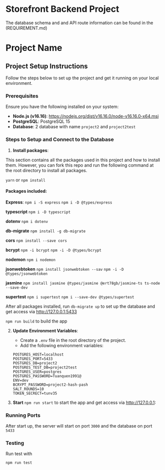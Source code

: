 # Storefront Backend Project

The database schema and and API route information can be found in the (REQUIREMENT.md)

# Project Name

## Project Setup Instructions

Follow the steps below to set up the project and get it running on your local environment.

### Prerequisites

Ensure you have the following installed on your system:
- **Node.js (v16.16)**: https://nodejs.org/dist/v16.16.0/node-v16.16.0-x64.msi
- **PostgreSQL**: PostgreSQL 15
- **Database**: 2 database with name `project2` and `project2test`

### Steps to Setup and Connect to the Database

1. **Install packages**:

This section contains all the packages used in this project and how to install them. However, you can fork this repo and run the following command at the root directory to install all packages.

`yarn` or `npm install`

#### Packages included:

**Express**: 
`npm i -S express` 
`npm i -D @types/express`

**typescript**
`npm i -D typescript`

**dotenv**
`npm i dotenv`

**db-migrate**
`npm install -g db-migrate`

**cors**
`npm install --save cors`

**bcrypt**
`npm -i bcrypt`
`npm -i -D @types/bcrypt`

**nodemon**
`npm i nodemon`

**jsonwebtoken**
`npm install jsonwebtoken --sav`
`npm -i -D @types/jsonwebtoken`

**jasmine**
`npm install jasmine @types/jasmine @ert78gb/jasmine-ts ts-node --save-dev`

**supertest**
`npm i supertest`
`npm i --save-dev @types/supertest`

After all packages installed, run `db-migrate up` to set up the database and get access via http://127.0.0.1:5433

`npm run build` to build the app

2. **Update Environment Variables**:
   - Create a `.env` file in the root directory of the project.
   - Add the following environment variables:
    ```env
    POSTGRES_HOST=localhost
    POSTGRES_PORT=5433
    POSTGRES_DB=project2
    POSTGRES_TEST_DB=project2test 
    POSTGRES_USER=postgres
    POSTGRES_PASSWORD=Tuanquen1991@
    ENV=dev
    BCRYPT_PASSWORD=project2-hash-pash
    SALT_ROUNDS=10
    TOKEN_SECRECT=tunv35
    ```

3. **Start** 
`npm run start` to start the app and get access via http://127.0.0.1:


### Running Ports 
After start up, the server will start on port `3000` and the database on port `5433`

### Testing
Run test with 

`npm run test`